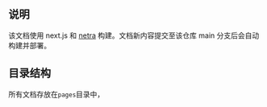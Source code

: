 ## 说明

该文档使用 next.js 和 [netra](https://nextra.site/docs) 构建。文档新内容提交至该仓库 main 分支后会自动构建并部署。

## 目录结构

所有文档存放在`pages`目录中，
